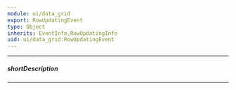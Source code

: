 ```yaml
---
module: ui/data_grid
export: RowUpdatingEvent
type: Object
inherits: EventInfo,RowUpdatingInfo
uid: ui/data_grid:RowUpdatingEvent
---
```

---
##### shortDescription
<!-- Description goes here -->

---
<!-- Description goes here -->